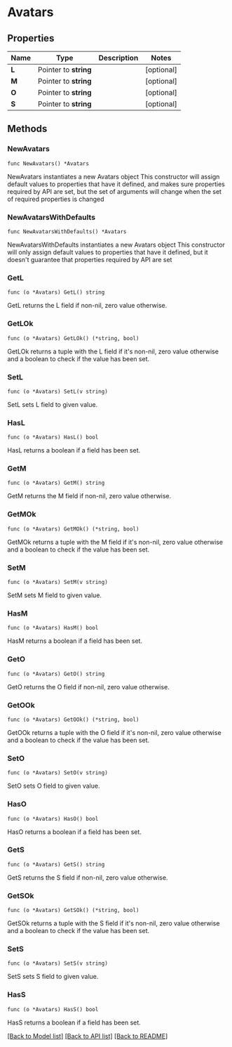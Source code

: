 # Avatars

## Properties

Name | Type | Description | Notes
------------ | ------------- | ------------- | -------------
**L** | Pointer to **string** |  | [optional] 
**M** | Pointer to **string** |  | [optional] 
**O** | Pointer to **string** |  | [optional] 
**S** | Pointer to **string** |  | [optional] 

## Methods

### NewAvatars

`func NewAvatars() *Avatars`

NewAvatars instantiates a new Avatars object
This constructor will assign default values to properties that have it defined,
and makes sure properties required by API are set, but the set of arguments
will change when the set of required properties is changed

### NewAvatarsWithDefaults

`func NewAvatarsWithDefaults() *Avatars`

NewAvatarsWithDefaults instantiates a new Avatars object
This constructor will only assign default values to properties that have it defined,
but it doesn't guarantee that properties required by API are set

### GetL

`func (o *Avatars) GetL() string`

GetL returns the L field if non-nil, zero value otherwise.

### GetLOk

`func (o *Avatars) GetLOk() (*string, bool)`

GetLOk returns a tuple with the L field if it's non-nil, zero value otherwise
and a boolean to check if the value has been set.

### SetL

`func (o *Avatars) SetL(v string)`

SetL sets L field to given value.

### HasL

`func (o *Avatars) HasL() bool`

HasL returns a boolean if a field has been set.

### GetM

`func (o *Avatars) GetM() string`

GetM returns the M field if non-nil, zero value otherwise.

### GetMOk

`func (o *Avatars) GetMOk() (*string, bool)`

GetMOk returns a tuple with the M field if it's non-nil, zero value otherwise
and a boolean to check if the value has been set.

### SetM

`func (o *Avatars) SetM(v string)`

SetM sets M field to given value.

### HasM

`func (o *Avatars) HasM() bool`

HasM returns a boolean if a field has been set.

### GetO

`func (o *Avatars) GetO() string`

GetO returns the O field if non-nil, zero value otherwise.

### GetOOk

`func (o *Avatars) GetOOk() (*string, bool)`

GetOOk returns a tuple with the O field if it's non-nil, zero value otherwise
and a boolean to check if the value has been set.

### SetO

`func (o *Avatars) SetO(v string)`

SetO sets O field to given value.

### HasO

`func (o *Avatars) HasO() bool`

HasO returns a boolean if a field has been set.

### GetS

`func (o *Avatars) GetS() string`

GetS returns the S field if non-nil, zero value otherwise.

### GetSOk

`func (o *Avatars) GetSOk() (*string, bool)`

GetSOk returns a tuple with the S field if it's non-nil, zero value otherwise
and a boolean to check if the value has been set.

### SetS

`func (o *Avatars) SetS(v string)`

SetS sets S field to given value.

### HasS

`func (o *Avatars) HasS() bool`

HasS returns a boolean if a field has been set.


[[Back to Model list]](../README.md#documentation-for-models) [[Back to API list]](../README.md#documentation-for-api-endpoints) [[Back to README]](../README.md)


